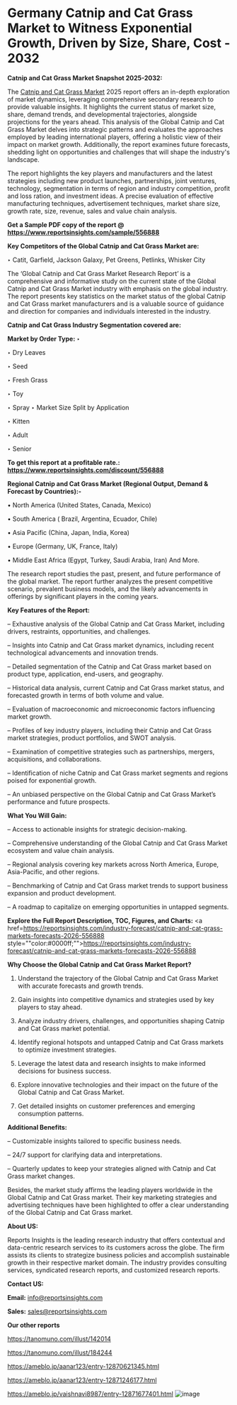   # Germany Catnip and Cat Grass Market to Witness Exponential Growth, Driven by Size, Share, Cost - 2032

<strong>Catnip and Cat Grass Market Snapshot 2025-2032:</strong>

The <a href=https://www.reportsinsights.com/sample/556888>Catnip and Cat Grass Market</a> 2025 report offers an in-depth exploration of market dynamics, leveraging comprehensive secondary research to provide valuable insights. It highlights the current status of market size, share, demand trends, and developmental trajectories, alongside projections for the years ahead. This analysis of the Global Catnip and Cat Grass Market delves into strategic patterns and evaluates the approaches employed by leading international players, offering a holistic view of their impact on market growth. Additionally, the report examines future forecasts, shedding light on opportunities and challenges that will shape the industry's landscape.

The report highlights the key players and manufacturers and the latest strategies including new product launches, partnerships, joint ventures, technology, segmentation in terms of region and industry competition, profit and loss ration, and investment ideas. A precise evaluation of effective manufacturing techniques, advertisement techniques, market share size, growth rate, size, revenue, sales and value chain analysis.

<strong>Get a Sample PDF copy of the report @ <a href=https://www.reportsinsights.com/sample/556888 style=color:#0000ff;>https://www.reportsinsights.com/sample/556888</a></strong>

<strong>Key Competitors of the Global Catnip and Cat Grass Market are:</strong>

‣ Catit, Garfield, Jackson Galaxy, Pet Greens, Petlinks, Whisker City

The ‘Global Catnip and Cat Grass Market Research Report’ is a comprehensive and informative study on the current state of the Global Catnip and Cat Grass Market industry with emphasis on the global industry. The report presents key statistics on the market status of the global Catnip and Cat Grass market manufacturers and is a valuable source of guidance and direction for companies and individuals interested in the industry.

<strong>Catnip and Cat Grass Industry Segmentation covered are:</strong>

<strong>Market by Order Type: </strong>
‣ 

‣ Dry Leaves

‣ Seed

‣ Fresh Grass

‣ Toy

‣ Spray
‣ Market Size Split by Application

‣ Kitten

‣ Adult

‣ Senior

<strong>To get this report at a profitable rate.: <a href=https://www.reportsinsights.com/discount/556888 style=color:#0000ff;>https://www.reportsinsights.com/discount/556888</a></strong>

<strong>Regional Catnip and Cat Grass Market (Regional Output, Demand &amp; Forecast by Countries):-</strong>

• North America (United States, Canada, Mexico)

• South America ( Brazil, Argentina, Ecuador, Chile)

• Asia Pacific (China, Japan, India, Korea)

• Europe (Germany, UK, France, Italy)

• Middle East Africa (Egypt, Turkey, Saudi Arabia, Iran) And More.

The research report studies the past, present, and future performance of the global market. The report further analyzes the present competitive scenario, prevalent business models, and the likely advancements in offerings by significant players in the coming years.

<strong>Key Features of the Report:</strong>

– Exhaustive analysis of the Global Catnip and Cat Grass Market, including drivers, restraints, opportunities, and challenges.

– Insights into Catnip and Cat Grass market dynamics, including recent technological advancements and innovation trends.

– Detailed segmentation of the Catnip and Cat Grass market based on product type, application, end-users, and geography.

– Historical data analysis, current Catnip and Cat Grass market status, and forecasted growth in terms of both volume and value.

– Evaluation of macroeconomic and microeconomic factors influencing market growth.

– Profiles of key industry players, including their Catnip and Cat Grass market strategies, product portfolios, and SWOT analysis.

– Examination of competitive strategies such as partnerships, mergers, acquisitions, and collaborations.

– Identification of niche Catnip and Cat Grass market segments and regions poised for exponential growth.

– An unbiased perspective on the Global Catnip and Cat Grass Market’s performance and future prospects.

<strong>What You Will Gain:</strong>

– Access to actionable insights for strategic decision-making.

– Comprehensive understanding of the Global Catnip and Cat Grass Market ecosystem and value chain analysis.

– Regional analysis covering key markets across North America, Europe, Asia-Pacific, and other regions.

– Benchmarking of Catnip and Cat Grass market trends to support business expansion and product development.

– A roadmap to capitalize on emerging opportunities in untapped segments.

<strong>Explore the Full Report Description, TOC, Figures, and Charts:</strong>
<a href=https://reportsinsights.com/industry-forecast/catnip-and-cat-grass-markets-forecasts-2026-556888 style=""color:#0000ff;"">https://reportsinsights.com/industry-forecast/catnip-and-cat-grass-markets-forecasts-2026-556888</a>

<strong>Why Choose the Global Catnip and Cat Grass Market Report?</strong>

1. Understand the trajectory of the Global Catnip and Cat Grass Market with accurate forecasts and growth trends.

2. Gain insights into competitive dynamics and strategies used by key players to stay ahead.

3. Analyze industry drivers, challenges, and opportunities shaping Catnip and Cat Grass market potential.

4. Identify regional hotspots and untapped Catnip and Cat Grass markets to optimize investment strategies.

5. Leverage the latest data and research insights to make informed decisions for business success.

6. Explore innovative technologies and their impact on the future of the Global Catnip and Cat Grass Market.

7. Get detailed insights on customer preferences and emerging consumption patterns.

<strong>Additional Benefits:</strong>

– Customizable insights tailored to specific business needs.

– 24/7 support for clarifying data and interpretations.

– Quarterly updates to keep your strategies aligned with Catnip and Cat Grass market changes.

Besides, the market study affirms the leading players worldwide in the Global Catnip and Cat Grass market. Their key marketing strategies and advertising techniques have been highlighted to offer a clear understanding of the Global Catnip and Cat Grass market.

<strong><strong>About US</strong>:</strong>

Reports Insights is the leading research industry that offers contextual and data-centric research services to its customers across the globe. The firm assists its clients to strategize business policies and accomplish sustainable growth in their respective market domain. The industry provides consulting services, syndicated research reports, and customized research reports.

<strong>Contact US:</strong>

<p class=><b>Email:</b> <a href=mailto:info@reportsinsights.com>info@reportsinsights.com</a></p>
<p class=><b>Sales:</b> <a href=mailto:sales@reportsinsights.com>sales@reportsinsights.com</a></p>

<strong>Our other reports</strong>

<a href=https://tanomuno.com/illust/142014>https://tanomuno.com/illust/142014</a>

<a href=https://tanomuno.com/illust/184244>https://tanomuno.com/illust/184244</a>

<a href=https://ameblo.jp/aanar123/entry-12870621345.html>https://ameblo.jp/aanar123/entry-12870621345.html</a>

<a href=https://ameblo.jp/aanar123/entry-12871246177.html>https://ameblo.jp/aanar123/entry-12871246177.html</a>

<a href=https://ameblo.jp/vaishnavi8987/entry-12871677401.html>https://ameblo.jp/vaishnavi8987/entry-12871677401.html</a>
![image](https://github.com/user-attachments/assets/3018b446-cefb-4264-be70-409b72169a31)
